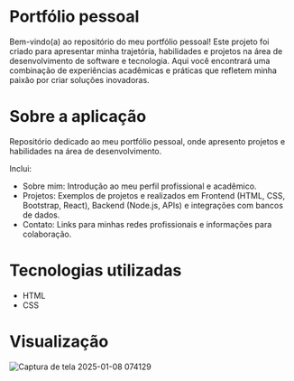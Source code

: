 # Portfólio pessoal
Bem-vindo(a) ao repositório do meu portfólio pessoal! Este projeto foi criado para apresentar minha trajetória, habilidades e projetos na área de desenvolvimento de software e tecnologia. Aqui você encontrará uma combinação de experiências acadêmicas e práticas que refletem minha paixão por criar soluções inovadoras.

# Sobre a aplicação
Repositório dedicado ao meu portfólio pessoal, onde apresento projetos e habilidades na área de desenvolvimento.

Inclui:
- Sobre mim: Introdução ao meu perfil profissional e acadêmico.
- Projetos: Exemplos de projetos e realizados em Frontend (HTML, CSS, Bootstrap, React), Backend (Node.js, APIs) e integrações com bancos de dados.
- Contato: Links para minhas redes profissionais e informações para colaboração.

# Tecnologias utilizadas
<ul>
  <li>HTML</li>
  <li>CSS</li>
</ul>

# Visualização
![Captura de tela 2025-01-08 074129](https://github.com/user-attachments/assets/6c43fca6-7964-42ef-8d3a-443083e033e7)


